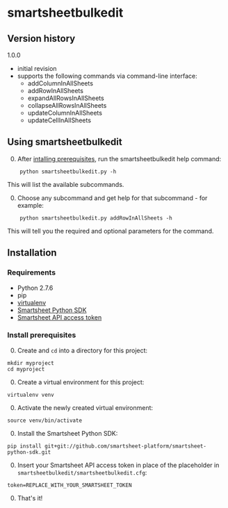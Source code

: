 # smartsheetbulkedit

## Version history

1.0.0
* initial revision
* supports the following commands via command-line interface:
  * addColumnInAllSheets
  * addRowInAllSheets
  * expandAllRowsInAllSheets
  * collapseAllRowsInAllSheets
  * updateColumnInAllSheets
  * updateCellInAllSheets

## Using smartsheetbulkedit

0. After [intalling prerequisites](#install-prerequisites), run the smartsheetbulkedit help command:
```
	python smartsheetbulkedit.py -h
```

This will list the available subcommands.

0. Choose any subcommand and get help for that subcommand - for example:
```
	python smartsheetbulkedit.py addRowInAllSheets -h
```

This will tell you the required and optional parameters for the command.

## Installation

### Requirements

* Python 2.7.6
* pip
* [virtualenv](http://docs.python-guide.org/en/latest/dev/virtualenvs/)
* [Smartsheet Python SDK](https://github.com/smartsheet-platform/smartsheet-python-sdk)
* [Smartsheet API access token](https://www.smartsheet.com/developers/api-documentation#h.5osh0dl59e5m)

### Install prerequisites

0. Create and `cd` into a directory for this project:

```
mkdir myproject
cd myproject
```

0. Create a virtual environment for this project:

```
virtualenv venv
```

0. Activate the newly created virtual environment:

```
source venv/bin/activate
```

0. Install the Smartsheet Python SDK:

```
pip install git+git://github.com/smartsheet-platform/smartsheet-python-sdk.git
```

0. Insert your Smartsheet API access token in place of the placeholder in `smartsheetbulkedit/smartsheetbulkedit.cfg`:

```
token=REPLACE_WITH_YOUR_SMARTSHEET_TOKEN
```

0. That's it!
